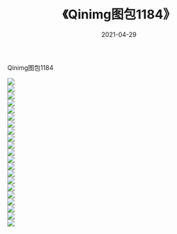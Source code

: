 ﻿---
layout: post
title:  《Qinimg图包1184》
date:   2021-04-29
img: http://imgx.orgx.ga/Qinimg图包/Qinimg图包1184/000.jpg
categories: [美女, 清纯, 唯美]
---

Qinimg图包1184

 ![](http://imgx.orgx.ga/Qinimg图包/Qinimg图包1184/001.jpg) <br>![](http://imgx.orgx.ga/Qinimg图包/Qinimg图包1184/002.jpg) <br>![](http://imgx.orgx.ga/Qinimg图包/Qinimg图包1184/003.jpg) <br>![](http://imgx.orgx.ga/Qinimg图包/Qinimg图包1184/004.jpg) <br>![](http://imgx.orgx.ga/Qinimg图包/Qinimg图包1184/005.jpg) <br>![](http://imgx.orgx.ga/Qinimg图包/Qinimg图包1184/006.jpg) <br>![](http://imgx.orgx.ga/Qinimg图包/Qinimg图包1184/007.jpg) <br>![](http://imgx.orgx.ga/Qinimg图包/Qinimg图包1184/008.jpg) <br>![](http://imgx.orgx.ga/Qinimg图包/Qinimg图包1184/009.jpg) <br>![](http://imgx.orgx.ga/Qinimg图包/Qinimg图包1184/010.jpg) <br>![](http://imgx.orgx.ga/Qinimg图包/Qinimg图包1184/011.jpg) <br>![](http://imgx.orgx.ga/Qinimg图包/Qinimg图包1184/012.jpg) <br>![](http://imgx.orgx.ga/Qinimg图包/Qinimg图包1184/013.jpg) <br>![](http://imgx.orgx.ga/Qinimg图包/Qinimg图包1184/014.jpg) <br>![](http://imgx.orgx.ga/Qinimg图包/Qinimg图包1184/015.jpg) <br>![](http://imgx.orgx.ga/Qinimg图包/Qinimg图包1184/016.jpg) <br>![](http://imgx.orgx.ga/Qinimg图包/Qinimg图包1184/017.jpg) <br>![](http://imgx.orgx.ga/Qinimg图包/Qinimg图包1184/018.jpg) <br>![](http://imgx.orgx.ga/Qinimg图包/Qinimg图包1184/019.jpg) <br>![](http://imgx.orgx.ga/Qinimg图包/Qinimg图包1184/020.jpg) <br>![](http://imgx.orgx.ga/Qinimg图包/Qinimg图包1184/021.jpg) <br>